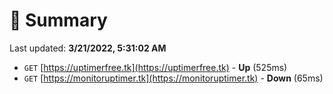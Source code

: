 # 📖 Summary
Last updated: **3/21/2022, 5:31:02 AM**

- `GET` [https://uptimerfree.tk](https://uptimerfree.tk) - **Up** (525ms)
- `GET` [https://monitoruptimer.tk](https://monitoruptimer.tk) - **Down** (65ms)
